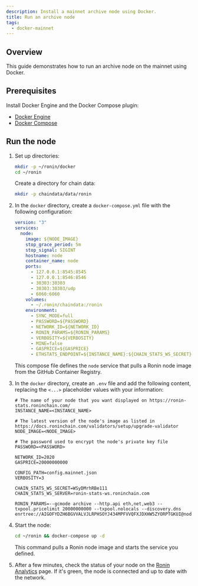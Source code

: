 ```yaml
---
description: Install a mainnet archive node using Docker.
title: Run an archive node
tags:
  - docker-mainnet
---
```


## Overview

This guide demonstrates how to run an archive node on the mainnet using Docker.

## Prerequisites

Install Docker Engine and the Docker Compose plugin:

* [Docker Engine](https://docs.docker.com/engine/)
* [Docker Compose](https://docs.docker.com/compose/)

## Run the node

1. Set up directories:

   ```bash
   mkdir -p ~/ronin/docker
   cd ~/ronin
   ```

   Create a directory for chain data:

   ```bash
   mkdir -p chaindata/data/ronin
   ```

2. In the `docker` directory, create a `docker-compose.yml` file with the following configuration:

   ```yaml
   version: "3"
   services:
     node:
       image: ${NODE_IMAGE}
       stop_grace_period: 5m
       stop_signal: SIGINT
       hostname: node
       container_name: node
       ports:
         - 127.0.0.1:8545:8545
         - 127.0.0.1:8546:8546
         - 30303:30303
         - 30303:30303/udp
         - 6060:6060
       volumes:
         - ~/.ronin/chaindata:/ronin
       environment:
         - SYNC_MODE=full
         - PASSWORD=${PASSWORD}
         - NETWORK_ID=${NETWORK_ID}
         - RONIN_PARAMS=${RONIN_PARAMS}
         - VERBOSITY=${VERBOSITY}
         - MINE=false
         - GASPRICE=${GASPRICE}
         - ETHSTATS_ENDPOINT=${INSTANCE_NAME}:${CHAIN_STATS_WS_SECRET}@${CHAIN_STATS_WS_SERVER}:443
   ```

   This compose file defines the `node` service that pulls a Ronin node image from the GitHub Container Registry.
3. In the `docker` directory, create an `.env` file and add the following content, replacing the `<...>` placeholder values with your information:

   ```text
   # The name of your node that you want displayed on https://ronin-stats.roninchain.com/
   INSTANCE_NAME=<INSTANCE_NAME>
 
   # The latest version of the node's image as listed in https://docs.roninchain.com/validators/setup/upgrade-validator
   NODE_IMAGE=<NODE_IMAGE>
 
   # The password used to encrypt the node's private key file
   PASSWORD=<PASSWORD>
 
   NETWORK_ID=2020
   GASPRICE=20000000000
 
   CONFIG_PATH=config.mainnet.json
   VERBOSITY=3
 
   CHAIN_STATS_WS_SECRET=WSyDMrhRBe111
   CHAIN_STATS_WS_SERVER=ronin-stats-ws.roninchain.com
 
   RONIN_PARAMS=--gcmode archive --http.api eth,net,web3 --txpool.pricelimit 20000000000 --txpool.nolocals --discovery.dns enrtree://AIGOFYDZH6BGVVALVJLRPHSOYJ434MPFVVQFXJDXHW5ZYORPTGKUI@nodes.roninchain.com
   ```

4. Start the node:

   ```bash
   cd ~/ronin && docker-compose up -d
   ```

   This command pulls a Ronin node image and starts the service you defined.
5. After a few minutes, check the status of your node on the [Ronin Analytics](https://ronin-stats.roninchain.com/) page. If it's green, the node is connected and up to date with the network.
